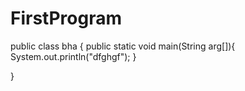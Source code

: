 # FirstProgram
public class bha {
    public static void main(String arg[]){
        System.out.println("dfghgf");
    }

}
